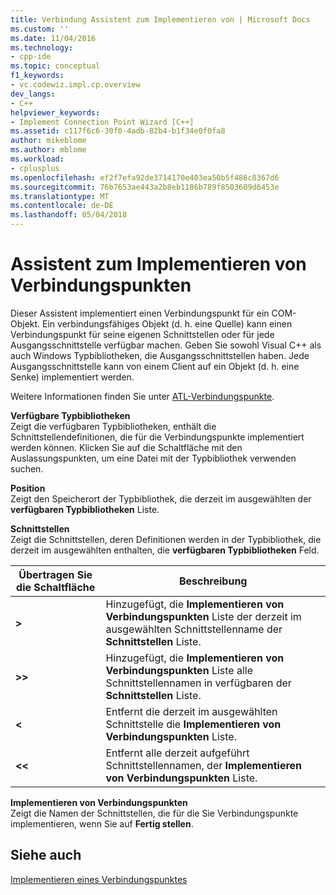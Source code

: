 ```yaml
---
title: Verbindung Assistent zum Implementieren von | Microsoft Docs
ms.custom: ''
ms.date: 11/04/2016
ms.technology:
- cpp-ide
ms.topic: conceptual
f1_keywords:
- vc.codewiz.impl.cp.overview
dev_langs:
- C++
helpviewer_keywords:
- Implement Connection Point Wizard [C++]
ms.assetid: c117f6c6-30f0-4adb-82b4-b1f34e0f0fa8
author: mikeblome
ms.author: mblome
ms.workload:
- cplusplus
ms.openlocfilehash: ef2f7efa92de3714170e403ea50b5f486c8367d6
ms.sourcegitcommit: 76b7653ae443a2b8eb1186b789f8503609d6453e
ms.translationtype: MT
ms.contentlocale: de-DE
ms.lasthandoff: 05/04/2018
---
```

# <a name="implement-connection-point-wizard"></a>Assistent zum Implementieren von Verbindungspunkten
Dieser Assistent implementiert einen Verbindungspunkt für ein COM-Objekt. Ein verbindungsfähiges Objekt (d. h. eine Quelle) kann einen Verbindungspunkt für seine eigenen Schnittstellen oder für jede Ausgangsschnittstelle verfügbar machen. Geben Sie sowohl Visual C++ als auch Windows Typbibliotheken, die Ausgangsschnittstellen haben. Jede Ausgangsschnittstelle kann von einem Client auf ein Objekt (d. h. eine Senke) implementiert werden.  
  
 Weitere Informationen finden Sie unter [ATL-Verbindungspunkte](../atl/atl-connection-points.md).  
  
 **Verfügbare Typbibliotheken**  
 Zeigt die verfügbaren Typbibliotheken, enthält die Schnittstellendefinitionen, die für die Verbindungspunkte implementiert werden können. Klicken Sie auf die Schaltfläche mit den Auslassungspunkten, um eine Datei mit der Typbibliothek verwenden suchen.  
  
 **Position**  
 Zeigt den Speicherort der Typbibliothek, die derzeit im ausgewählten der **verfügbaren Typbibliotheken** Liste.  
  
 **Schnittstellen**  
 Zeigt die Schnittstellen, deren Definitionen werden in der Typbibliothek, die derzeit im ausgewählten enthalten, die **verfügbaren Typbibliotheken** Feld.  
  
|Übertragen Sie die Schaltfläche|Beschreibung|  
|---------------------|-----------------|  
|**>**|Hinzugefügt, die **Implementieren von Verbindungspunkten** Liste der derzeit im ausgewählten Schnittstellenname der **Schnittstellen** Liste.|  
|**>>**|Hinzugefügt, die **Implementieren von Verbindungspunkten** Liste alle Schnittstellennamen in verfügbaren der **Schnittstellen** Liste.|  
|**<**|Entfernt die derzeit im ausgewählten Schnittstelle die **Implementieren von Verbindungspunkten** Liste.|  
|**<<**|Entfernt alle derzeit aufgeführt Schnittstellennamen, der **Implementieren von Verbindungspunkten** Liste.|  
  
 **Implementieren von Verbindungspunkten**  
 Zeigt die Namen der Schnittstellen, die für die Sie Verbindungspunkte implementieren, wenn Sie auf **Fertig stellen**.  
  
## <a name="see-also"></a>Siehe auch  
 [Implementieren eines Verbindungspunktes](../ide/implementing-a-connection-point-visual-cpp.md)